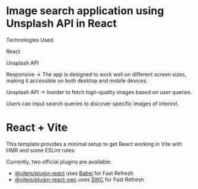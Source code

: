 # Image search application using Unsplash API in React

Technologies Used

React

Unsplash API

Responsive -> The app is designed to work well on different screen sizes, making it accessible on both desktop and mobile devices.

Unsplash API -> Inorder to fetch high-quality images based on user queries.

Users can input search queries to discover specific images of interest.


# React + Vite

This template provides a minimal setup to get React working in Vite with HMR and some ESLint rules.

Currently, two official plugins are available:

- [@vitejs/plugin-react](https://github.com/vitejs/vite-plugin-react/blob/main/packages/plugin-react/README.md) uses [Babel](https://babeljs.io/) for Fast Refresh
- [@vitejs/plugin-react-swc](https://github.com/vitejs/vite-plugin-react-swc) uses [SWC](https://swc.rs/) for Fast Refresh
